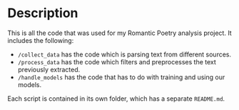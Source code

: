# Description

This is all the code that was used for my Romantic Poetry analysis project. It includes the following:

* `/collect_data` has the code which is parsing text from different sources.
* `/process_data` has the code which filters and preprocesses the text previously extracted.
* `/handle_models` has the code that has to do with training and using our models.

Each script is contained in its own folder, which has a separate `README.md`.
